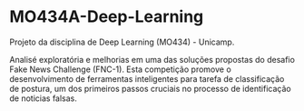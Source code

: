 # MO434A-Deep-Learning

Projeto da disciplina de Deep Learning (MO434) - Unicamp.

Analisé exploratória e melhorias em uma das soluções propostas do desafio Fake News Challenge (FNC-1). Esta competição promove o desenvolvimento de ferramentas inteligentes para tarefa de
classificação de postura, um dos primeiros passos cruciais no processo de identificação de noticias falsas.
